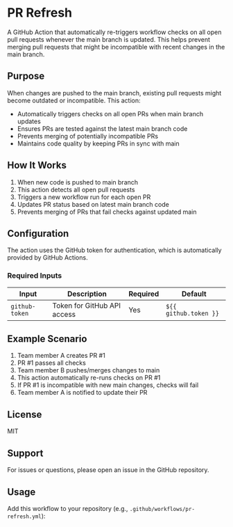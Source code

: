 # PR Refresh

A GitHub Action that automatically re-triggers workflow checks on all open pull requests whenever the main branch is updated. This helps prevent merging pull requests that might be incompatible with recent changes in the main branch.

## Purpose

When changes are pushed to the main branch, existing pull requests might become outdated or incompatible. This action:
- Automatically triggers checks on all open PRs when main branch updates
- Ensures PRs are tested against the latest main branch code
- Prevents merging of potentially incompatible PRs
- Maintains code quality by keeping PRs in sync with main

## How It Works

1. When new code is pushed to main branch
2. This action detects all open pull requests
3. Triggers a new workflow run for each open PR
4. Updates PR status based on latest main branch code
5. Prevents merging of PRs that fail checks against updated main

## Configuration

The action uses the GitHub token for authentication, which is automatically provided by GitHub Actions.

### Required Inputs

| Input | Description | Required | Default |
|-------|-------------|----------|---------|
| `github-token` | Token for GitHub API access | Yes | `${{ github.token }}` |

## Example Scenario

1. Team member A creates PR #1
2. PR #1 passes all checks
3. Team member B pushes/merges changes to main
4. This action automatically re-runs checks on PR #1
5. If PR #1 is incompatible with new main changes, checks will fail
6. Team member A is notified to update their PR

## License

MIT

## Support

For issues or questions, please open an issue in the GitHub repository.

## Usage

Add this workflow to your repository (e.g., `.github/workflows/pr-refresh.yml`):
